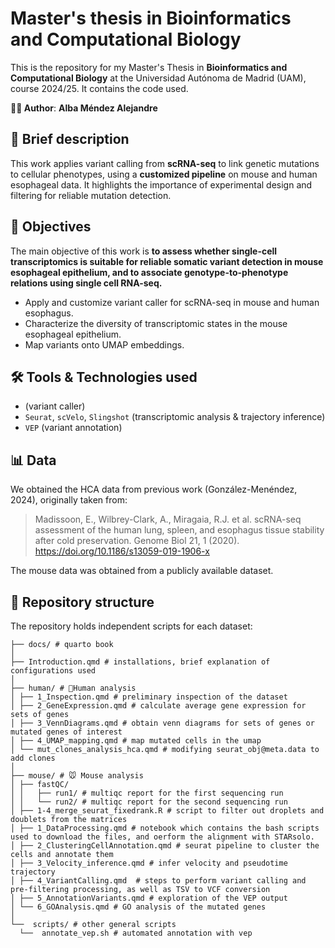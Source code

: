 # Master's thesis in **Bioinformatics and Computational Biology**

This is the repository for my Master's Thesis in **Bioinformatics and Computational Biology** at the Universidad Autónoma de Madrid (UAM), course 2024/25. It contains the code used. 

**👩‍💻 Author**: **Alba Méndez Alejandre**  

## 🧬 Brief description
This work applies variant calling from **scRNA-seq** to link genetic mutations to cellular phenotypes, using a **customized pipeline** on mouse and human esophageal data. It highlights the importance of experimental design and filtering for reliable mutation detection.

## 🎯 Objectives
The main objective of this work is **to assess whether single-cell transcriptomics is suitable for reliable somatic variant detection in mouse esophageal epithelium, and to associate genotype-to-phenotype relations using single cell RNA-seq.**

- Apply and customize variant caller for scRNA-seq in mouse and human esophagus.
- Characterize the diversity of transcriptomic states in the mouse esophageal epithelium. 
- Map variants onto UMAP embeddings. 

## 🛠️ Tools & Technologies used
- (variant caller)
- `Seurat`, `scVelo`, `Slingshot` (transcriptomic analysis & trajectory inference)
- `VEP` (variant annotation)

## 📊 Data
We obtained the HCA data from previous work (González-Menéndez, 2024), originally taken from: 
> Madissoon, E., Wilbrey-Clark, A., Miragaia, R.J. et al. scRNA-seq assessment of the human lung, spleen, and esophagus tissue stability after cold preservation. Genome Biol 21, 1 (2020). https://doi.org/10.1186/s13059-019-1906-x

The mouse data was obtained from a publicly available dataset.

## 📁 Repository structure
The repository holds independent scripts for each dataset: 
```
├── docs/ # quarto book
│
├── Introduction.qmd # installations, brief explanation of configurations used
│
├── human/ # 🧍Human analysis
│ ├── 1_Inspection.qmd # preliminary inspection of the dataset
│ ├── 2_GeneExpression.qmd # calculate average gene expression for sets of genes
│ ├── 3_VennDiagrams.qmd # obtain venn diagrams for sets of genes or mutated genes of interest
│ ├── 4_UMAP_mapping.qmd # map mutated cells in the umap
│ └── mut_clones_analysis_hca.qmd # modifying seurat_obj@meta.data to add clones
│
├── mouse/ # 🐭 Mouse analysis
│ ├── fastQC/
│ │   ├── run1/ # multiqc report for the first sequencing run
│ │   └── run2/ # multiqc report for the second sequencing run
│ ├── 1-4_merge_seurat_fixedrank.R # script to filter out droplets and doublets from the matrices
│ ├── 1_DataProcessing.qmd # notebook which contains the bash scripts used to download the files, and oerform the alignment with STARsolo.
│ ├── 2_ClusteringCellAnnotation.qmd # seurat pipeline to cluster the cells and annotate them
│ ├── 3_Velocity_inference.qmd # infer velocity and pseudotime trajectory
│ ├── 4_VariantCalling.qmd  # steps to perform variant calling and pre-filtering processing, as well as TSV to VCF conversion
│ ├── 5_AnnotationVariants.qmd # exploration of the VEP output
│ └── 6_GOAnalysis.qmd # GO analysis of the mutated genes
│
└──  scripts/ # other general scripts
  └──  annotate_vep.sh # automated annotation with vep

```



